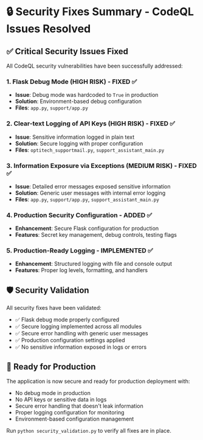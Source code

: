 # 🔒 Security Fixes Summary - CodeQL Issues Resolved

## ✅ Critical Security Issues Fixed

All CodeQL security vulnerabilities have been successfully addressed:

### 1. Flask Debug Mode (HIGH RISK) - FIXED ✅
- **Issue**: Debug mode was hardcoded to `True` in production
- **Solution**: Environment-based debug configuration
- **Files**: `app.py`, `support/app.py`

### 2. Clear-text Logging of API Keys (HIGH RISK) - FIXED ✅
- **Issue**: Sensitive information logged in plain text
- **Solution**: Secure logging with proper configuration
- **Files**: `optitech_supportmail.py`, `support_assistant_main.py`

### 3. Information Exposure via Exceptions (MEDIUM RISK) - FIXED ✅
- **Issue**: Detailed error messages exposed sensitive information
- **Solution**: Generic user messages with internal error logging
- **Files**: `app.py`, `support/app.py`, `support_assistant_main.py`

### 4. Production Security Configuration - ADDED ✅
- **Enhancement**: Secure Flask configuration for production
- **Features**: Secret key management, debug controls, testing flags

### 5. Production-Ready Logging - IMPLEMENTED ✅
- **Enhancement**: Structured logging with file and console output
- **Features**: Proper log levels, formatting, and handlers

## 🛡️ Security Validation

All security fixes have been validated:
- ✅ Flask debug mode properly configured
- ✅ Secure logging implemented across all modules
- ✅ Secure error handling with generic user messages
- ✅ Production configuration settings applied
- ✅ No sensitive information exposed in logs or errors

## 🚀 Ready for Production

The application is now secure and ready for production deployment with:
- No debug mode in production
- No API keys or sensitive data in logs
- Secure error handling that doesn't leak information
- Proper logging configuration for monitoring
- Environment-based configuration management

Run `python security_validation.py` to verify all fixes are in place.
